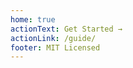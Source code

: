 ```yaml
---
home: true
actionText: Get Started →
actionLink: /guide/
footer: MIT Licensed
---
```

<!--stackedit_data:
eyJoaXN0b3J5IjpbLTE1ODc4MTI1MzFdfQ==
-->